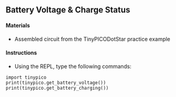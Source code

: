 ## Battery Voltage & Charge Status

#### Materials
 - Assembled circuit from the TinyPICODotStar practice example

#### Instructions
 - Using the REPL, type the following commands:
```
import tinypico
print(tinypico.get_battery_voltage())
print(tinypico.get_battery_charging())
```
